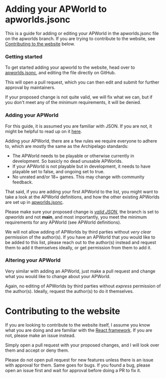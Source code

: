 # Adding your APWorld to apworlds.jsonc

This is a guide for adding or editing your APWorld in the apworlds.jsonc file on the apworlds branch. If you are trying to contribute to the website, see  [Contributing to the website](#contributing-to-the-website) below.

### Getting started

To get started adding your apworld to the website, head over to [apworlds.jsonc](https://github.com/ap-repository/ap-repository.github.io/blob/apworlds/apworlds.jsonc), and editing the file directly on GitHub.

This will open a pull request, which you can then edit and submit for further approval by maintainers.

If your proposed change is not quite valid, we will fix what we can, but if you don't meet any of the minimum requirements, it will be denied.

### Adding your APWorld

For this guide, it is assumed you are familiar with JSON. If you are not, it might be helpful to read up on it [here](https://developer.mozilla.org/en-US/docs/Learn_web_development/Core/Scripting/JSON).

Adding your APWorld, there are a few rules we require everyone to adhere to, which are mostly the same as the Archipelago standards:

- The APWorld needs to be playable or otherwise currently in development. So basicly no dead unusable APWorlds.
- If your APWorld is not playable but in development, it needs to have playable set to false, and ongoing set to true.
- No unrated and/or 18+ games. This may change with community feedback.

That said, if you are adding your first APWorld to the list, you might want to take a look at the APWorld definitions, and how the other existing APWorlds are set up in [apworlds.jsonc](https://github.com/ap-repository/ap-repository.github.io/blob/apworlds/apworlds.jsonc).

Please make sure your proposed change is [*valid JSON*](https://jsonlint.com/), the branch is set to *apworlds* and not **main**, and most importantly, you meet the minimum requirements for any APWorld (see APWorld definitions).

We will not allow adding of APWorlds by third parties without *very clear* permission of the author(s). If you have an APWorld that you would like to be added to this list, please reach out to the author(s) instead and request them to add it themselves ideally, or get permission from them to add it.

### Altering your APWorld

Very similar with adding an APWorld, just make a pull request and change what you would like to change about your APWorld.

Again, no editing of APWorlds by third parties without *express* permission of the author(s). Ideally, request the author(s) to do it themselves.

# Contributing to the website

If you are looking to contribute to the website itself, I assume you know what you are doing and are familiar with the [React framework](https://react.dev/). If you are not, please make an issue instead.

Simply open a pull request with your proposed changes, and I will look over them and accept or deny them.

Please do not open pull request for new features unless there is an issue with approval for them. Same goes for bugs. If you found a bug, please open an issue first and wait for approval before doing a PR to fix it.
